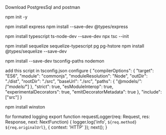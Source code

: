 Download PostgresSql and postman

npm init -y

npm install express
npm install --save-dev @types/express

npm install typescript ts-node-dev --save-dev
npx tsc --init

npm install sequelize sequelize-typescript pg pg-hstore
npm install @types/sequelize --save-dev

npm install --save-dev tsconfig-paths nodemon

add this script in tsconfig.json
configure
{
"compilerOptions": {
"target": "ES6",
"module": "commonjs",
"moduleResolution": "Node",
"outDir": "./dist",
"rootDir": "./src",
"baseUrl": "./src",
"paths": {
"@models/_": ["models/_"]
},
"strict": true,
"esModuleInterop": true,
"experimentalDecorators": true,
"emitDecoratorMetadata": true
},
"include": ["src"]
}

npm install winston

for formated logging
export function requestLogger(req: Request, res: Response, next: NextFunction) {
logger.log('info', `${req.method} ${req.originalUrl}`, { context: 'HTTP' });
next();
}

